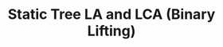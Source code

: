 ---
title: Static Tree LA and LCA (Binary Lifting)
documentation_of: ./static_tree_binary_lifting.hpp
---